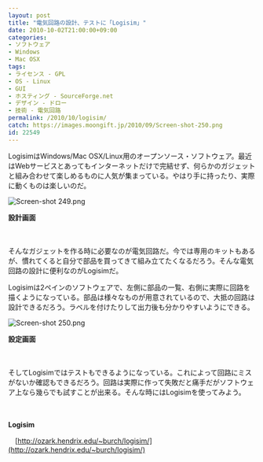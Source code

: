 ```yaml
---
layout: post
title: "電気回路の設計、テストに「Logisim」"
date: 2010-10-02T21:00:00+09:00
categories:
- ソフトウェア
- Windows
- Mac OSX
tags: 
- ライセンス - GPL
- OS - Linux
- GUI
- ホスティング - SourceForge.net
- デザイン - ドロー
- 技術 - 電気回路
permalink: /2010/10/logisim/
catch: https://images.moongift.jp/2010/09/Screen-shot-250.png
id: 22549
---
```

LogisimはWindows/Mac OSX/Linux用のオープンソース・ソフトウェア。最近はWebサービスとあってもインターネットだけで完結せず、何らかのガジェットと組み合わせて楽しめるものに人気が集まっている。やはり手に持ったり、実際に動くものは楽しいのだ。

  

![Screen-shot 249.png](https://images.moongift.jp/2010/09/Screen-shot-249.png)  
  
**設計画面**

  

　

  

そんなガジェットを作る時に必要なのが電気回路だ。今では専用のキットもあるが、慣れてくると自分で部品を買ってきて組み立てたくなるだろう。そんな電気回路の設計に便利なのがLogisimだ。

  
<!--more-->

Logisimは2ペインのソフトウェアで、左側に部品の一覧、右側に実際に回路を描くようになっている。部品は様々なものが用意されているので、大抵の回路は設計できるだろう。ラベルを付けたりして出力後も分かりやすいようにできる。

  

![Screen-shot 250.png](https://images.moongift.jp/2010/09/Screen-shot-250.png)  
  
**設定画面**

  

　

  

そしてLogisimではテストもできるようになっている。これによって回路にミスがないか確認もできるだろう。回路は実際に作って失敗だと痛手だがソフトウェア上なら幾らでも試すことが出来る。そんな時にはLogisimを使ってみよう。

  

　

  

**Logisim**  
  
　[http://ozark.hendrix.edu/~burch/logisim/](http://ozark.hendrix.edu/~burch/logisim/)

  
